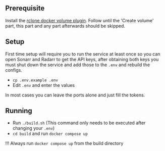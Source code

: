 ## Prerequisite
Install the [rclone docker volume plugin](https://rclone.org/docker/#getting-started). Follow until the 'Create volume' part, this part and any part afterwards should be skipped.

## Setup
First time setup will require you to run the service at least once so you can open Sonarr and Radarr to get the API keys, after obtaining both keys you must shut down the service and add those to the `.env` and rebuild the configs.

- `cp .env.example .env`
- Edit `.env` and enter the values

In most cases you can leave the ports alone and just fill the tokens.

## Running
- Run `./build.sh` (This command only needs to be executed after changing your `.env`)
- `cd build` and run `docker compose up`

!!! Always run `docker compose up` from the build directory
